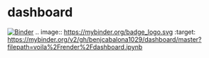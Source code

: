 # dashboard
[![Binder](https://mybinder.org/badge_logo.svg)](https://mybinder.org/v2/gh/benjcabalona1029/dashboard/master?filepath=voila%2Frender%2Fdashboard.ipynb)
.. image:: https://mybinder.org/badge_logo.svg
 :target: https://mybinder.org/v2/gh/benjcabalona1029/dashboard/master?filepath=voila%2Frender%2Fdashboard.ipynb
